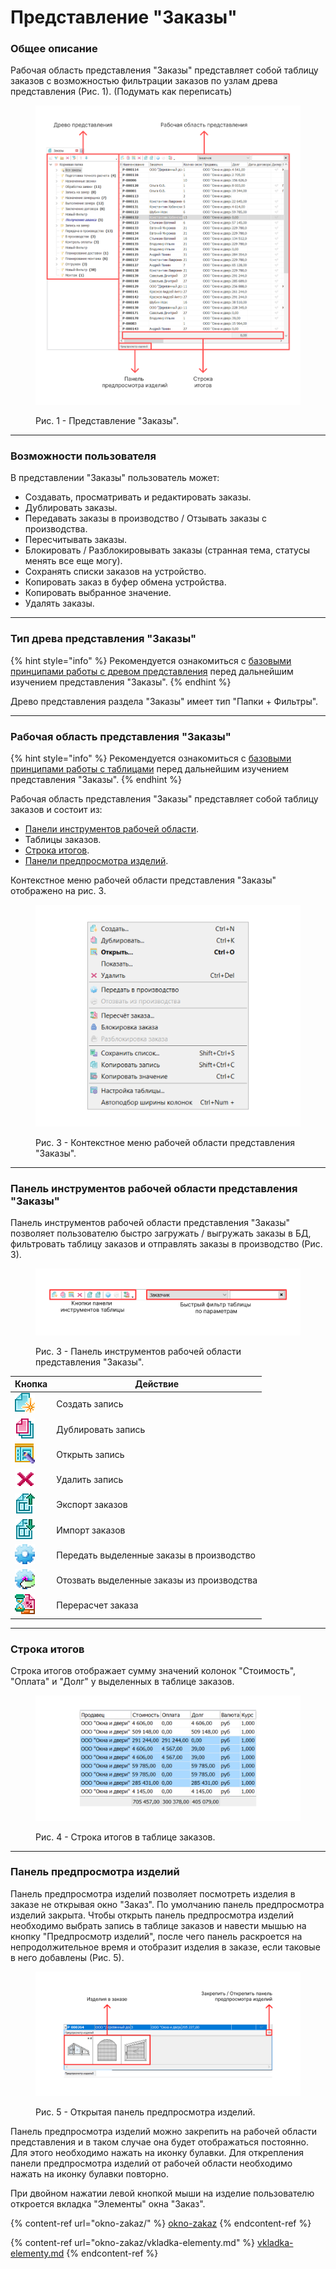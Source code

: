 # Представление "Заказы"

### Общее описание

Рабочая область представления "Заказы" представляет собой таблицу заказов с возможностью фильтрации заказов по узлам древа представления (Рис. 1).  (Подумать как переписать)

<figure><img src="../../.gitbook/assets/Frame 91 (2).png" alt=""><figcaption><p>Рис. 1 - Представление "Заказы".</p></figcaption></figure>



***

### Возможности пользователя

В представлении "Заказы" пользователь может:

* Создавать, просматривать и редактировать заказы.
* Дублировать заказы.
* Передавать заказы в производство / Отзывать заказы с производства.
* Пересчитывать заказы.
* Блокировать / Разблокировывать заказы (странная тема, статусы менять все еще могу).
* Сохранять списки заказов на устройство.
* Копировать заказ в буфер обмена устройства.
* Копировать выбранное значение.
* Удалять заказы.



***

### Тип древа представления "Заказы"

{% hint style="info" %}
Рекомендуется ознакомиться с [базовыми принципами работы с древом представления](../../baza/bazovye-principy-raboty-s-drevom-predstavleniya.md) перед дальнейшим изучением представления "Заказы".
{% endhint %}

Древо представления раздела "Заказы" имеет тип "Папки + Фильтры".



***

### Рабочая область представления "Заказы"

{% hint style="info" %}
Рекомендуется ознакомиться с [базовыми принципами работы с таблицами](../../baza/bazovye-principy-raboty-s-tablicami/) перед дальнейшим изучением представления "Заказы".
{% endhint %}

Рабочая область представления "Заказы" представляет собой таблицу заказов и состоит из:

* [Панели инструментов рабочей области](./#panel-instrumentov-rabochei-oblasti-predstavleniya-zakazy).
* Таблицы заказов.
* [Строка итогов](./#stroka-itogov).
* [Панели предпросмотра изделий](./#panel-predprosmotra-izdelii).

Контекстное меню рабочей области представления "Заказы" отображено на рис. 3.

<figure><img src="../../.gitbook/assets/Frame 92.png" alt=""><figcaption><p>Рис. 3 - Контекстное меню рабочей области представления "Заказы".</p></figcaption></figure>



***

### Панель инструментов рабочей области представления "Заказы"

Панель инструментов рабочей области представления "Заказы" позволяет пользователю быстро загружать / выгружать заказы в БД, фильтровать таблицу заказов и отправлять заказы в производство (Рис. 3).

<figure><img src="../../.gitbook/assets/Frame 90 (1).png" alt=""><figcaption><p>Рис. 3 - Панель инструментов рабочей области представления "Заказы".</p></figcaption></figure>



| Кнопка                                        | Действие                                   |
| --------------------------------------------- | ------------------------------------------ |
| ![](<../../.gitbook/assets/base 1.png>)       | Создать запись                             |
| ![](<../../.gitbook/assets/base 2.png>)       | Дублировать запись                         |
| ![](<../../.gitbook/assets/base 7.png>)       | Открыть запись                             |
| ![](<../../.gitbook/assets/base 3.png>)       | Удалить запись                             |
| ![](<../../.gitbook/assets/orders 1 (2).png>) | Экспорт заказов                            |
| ![](<../../.gitbook/assets/orders 2.png>)     | Импорт заказов                             |
| ![](<../../.gitbook/assets/orders 5.png>)     | Передать выделенные заказы в производство  |
| ![](<../../.gitbook/assets/orders 4.png>)     | Отозвать выделенные заказы из производства |
| ![](<../../.gitbook/assets/calc 1.png>)       | Перерасчет заказа                          |



***

### Строка итогов

Строка итогов отображает сумму значений колонок "Стоимость", "Оплата" и "Долг" у выделенных в таблице заказов.&#x20;

<figure><img src="../../.gitbook/assets/Frame 94.png" alt=""><figcaption><p>Рис. 4 - Строка итогов в таблице заказов.</p></figcaption></figure>



***

### Панель предпросмотра изделий

Панель предпросмотра изделий позволяет посмотреть изделия в заказе не открывая окно "Заказ". По умолчанию панель предпросмотра изделий закрыта. Чтобы открыть панель предпросмотра изделий необходимо выбрать запись в таблице заказов и навести мышью на кнопку "Предпросмотр изделий", после чего панель раскроется на непродолжительное время и отобразит изделия в заказе, если таковые в него добавлены (Рис. 5).

<figure><img src="../../.gitbook/assets/Frame 93.png" alt=""><figcaption><p>Рис. 5 - Открытая панель предпросмотра изделий.</p></figcaption></figure>

Панель предпросмотра изделий можно закрепить на рабочей области представления и в таком случае она будет отображаться постоянно. Для этого необходимо нажать на иконку булавки. Для открепления панели предпросмотра изделий от рабочей области необходимо нажать на иконку булавки повторно.

При двойном нажатии левой кнопкой мыши на изделие пользователю откроется вкладка "Элементы" окна "Заказ".

{% content-ref url="okno-zakaz/" %}
[okno-zakaz](okno-zakaz/)
{% endcontent-ref %}

{% content-ref url="okno-zakaz/vkladka-elementy.md" %}
[vkladka-elementy.md](okno-zakaz/vkladka-elementy.md)
{% endcontent-ref %}



